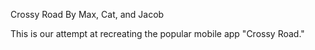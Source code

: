 Crossy Road
By Max, Cat, and Jacob

This is our attempt at recreating the popular mobile app "Crossy Road."

